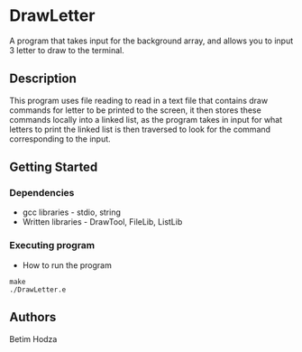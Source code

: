 # DrawLetter

A program that takes input for the background array, and allows you to input 3 letter to draw to the terminal.

## Description

This program uses file reading to read in a text file that contains draw commands for letter to be printed to
the screen, it then stores these commands locally into a linked list, as the program takes in input for what
letters to print the linked list is then traversed to look for the command corresponding to the input.

## Getting Started

### Dependencies

* gcc libraries - stdio, string
* Written libraries - DrawTool, FileLib, ListLib

### Executing program

* How to run the program
```
make
./DrawLetter.e
```

## Authors

Betim Hodza
